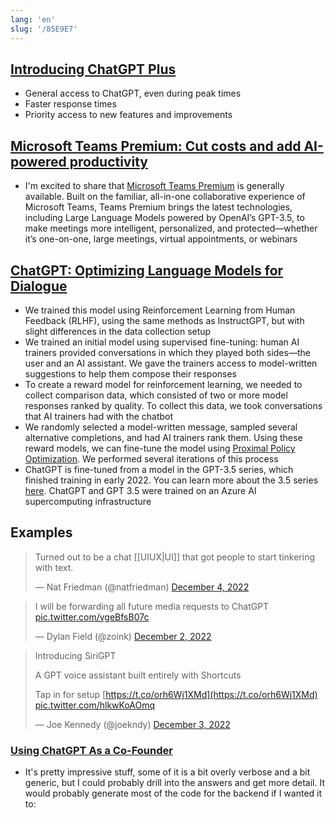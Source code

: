 ```yaml
---
lang: 'en'
slug: '/85E9E7'
---
```


## [Introducing ChatGPT Plus](https://openai.com/blog/chatgpt-plus/)

- General access to ChatGPT, even during peak times
- Faster response times
- Priority access to new features and improvements

## [Microsoft Teams Premium: Cut costs and add AI-powered productivity](https://www.microsoft.com/en-us/microsoft-365/blog/2023/02/01/microsoft-teams-premium-cut-costs-and-add-ai-powered-productivity/)

- I'm excited to share that [Microsoft Teams Premium](https://www.microsoft.com/microsoft-teams/premium) is generally available. Built on the familiar, all-in-one collaborative experience of Microsoft Teams, Teams Premium brings the latest technologies, including Large Language Models powered by OpenAI’s GPT-3.5, to make meetings more intelligent, personalized, and protected—whether it’s one-on-one, large meetings, virtual appointments, or webinars

## [ChatGPT: Optimizing Language Models for Dialogue](https://openai.com/blog/chatgpt/)

- We trained this model using Reinforcement Learning from Human Feedback (RLHF), using the same methods as InstructGPT, but with slight differences in the data collection setup
- We trained an initial model using supervised fine-tuning: human AI trainers provided conversations in which they played both sides—the user and an AI assistant. We gave the trainers access to model-written suggestions to help them compose their responses
- To create a reward model for reinforcement learning, we needed to collect comparison data, which consisted of two or more model responses ranked by quality. To collect this data, we took conversations that AI trainers had with the chatbot
- We randomly selected a model-written message, sampled several alternative completions, and had AI trainers rank them. Using these reward models, we can fine-tune the model using [Proximal Policy Optimization](https://openai.com/blog/openai-baselines-ppo/). We performed several iterations of this process
- ChatGPT is fine-tuned from a model in the GPT-3.5 series, which finished training in early 2022. You can learn more about the 3.5 series [here](https://beta.openai.com/docs/model-index-for-researchers). ChatGPT and GPT 3.5 were trained on an Azure AI supercomputing infrastructure

## Examples

> Turned out to be a chat [[UIUX|UI]] that got people to start tinkering with text.
>
> — Nat Friedman (@natfriedman) [December 4, 2022](https://twitter.com/natfriedman/status/1599206152025231360?ref_src=twsrc%5Etfw)

> I will be forwarding all future media requests to ChatGPT [pic.twitter.com/ygeBfsB07c](https://t.co/ygeBfsB07c)
>
> — Dylan Field (@zoink) [December 2, 2022](https://twitter.com/zoink/status/1598827692803051521?ref_src=twsrc%5Etfw)

> Introducing SiriGPT
>
> A GPT voice assistant built entirely with Shortcuts
>
> Tap in for setup [https://t.co/orh6Wj1XMd](https://t.co/orh6Wj1XMd) [pic.twitter.com/hlkwKoAOmq](https://t.co/hlkwKoAOmq)
>
> — Joe Kennedy (@joekndy) [December 3, 2022](https://twitter.com/joekndy/status/1598874918422450176?ref_src=twsrc%5Etfw)

### [Using ChatGPT As a Co-Founder](https://www.atomic14.com/2022/12/05/using-chatgpt-as-a-co-founder.html)

- It's pretty impressive stuff, some of it is a bit overly verbose and a bit generic, but I could probably drill into the answers and get more detail. It would probably generate most of the code for the backend if I wanted it to:
